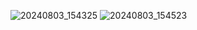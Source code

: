 ![20240803_154325](https://github.com/user-attachments/assets/e955176a-5fb9-4858-a0ce-b7fcf4c46294)
![20240803_154523](https://github.com/user-attachments/assets/2dc73ee5-810f-459a-b9d4-33ae2df87cc2)
